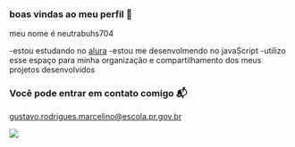 ### boas vindas ao meu perfil 🥇

meu nome é neutrabuhs704

-estou estudando no [alura](https://www.alura.com.br)
-estou me desenvolmendo no javaScript
-utilizo esse espaço para minha organização e compartilhamento dos meus projetos desenvolvidos
### Você pode entrar em contato comigo 📬

gustavo.rodrigues.marcelino@escola.pr.gov.br

![](https://tenor.com/pt-BR/view/minecraft-piglin-nether-nether-update-gif-18162194)
